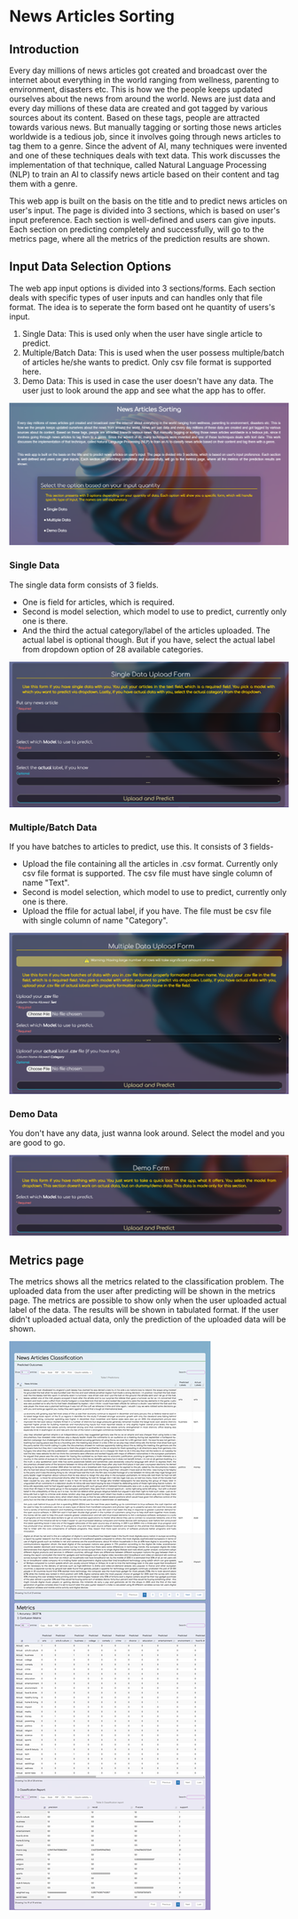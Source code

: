 # News Articles Sorting

## Introduction

Every day millions of news articles got created and broadcast over the internet about everything in the world ranging from wellness, parenting to environment, disasters etc. This is how we the people keeps updated ourselves about the news from around the world. News are just data and every day millions of these data are created and got tagged by various sources about its content. Based on these tags, people are attracted towards various news. But manually tagging or sorting those news articles worldwide is a tedious job, since it involves going through news articles to tag them to a genre. Since the advent of AI, many techniques were invented and one of these techniques deals with text data. This work discusses the implementation of that technique, called Natural Language Processing (NLP) to train an AI to classify news article based on their content and tag them with a genre.

This web app is built on the basis on the title and to predict news articles on user's input. The page is divided into 3 sections, which is based on user's input preference. Each section is well-defined and users can give inputs. Each section on predicting completely and successfully, will go to the metrics page, where all the metrics of the prediction results are shown.


## Input Data Selection Options

The web app input options is divided into 3 sections/forms. Each section deals with specific types of user inputs and can handles only that file format. The idea is to seperate the form based ont he quantity of users's input.
1. Single Data: This is used only when the user have single article to predict.
2. Multiple/Batch Data: This is used when the user possess multiple/batch of articles he/she wants to predict. Only csv file format is supported here.
3. Demo Data: This is used in case the user doesn't have any data. The user just to look around the app and see what the app has to offer.

<img src="/app images/homepage.png"/>



### Single Data

The single data form consists of 3 fields. 
<ul>
  <li>One is field for articles, which is required.</li> 
  <li>Second is model selection, which model to use to predict, currently only one is there.</li>
  <li>And the third the actual category/label of the articles uploaded. The actual label is optional though. But if you have, select the actual label from dropdown option of 28    available categories.</li>
</ul>

<img src="/app images/single.png"/>



### Multiple/Batch Data

If you have batches to articles to predict, use this. It consists of 3 fields-
<ul>
  <li>Upload the file containing all the articles in .csv format. Currently only csv file format is supported. The csv file must have single column of name "Text".</li>
  <li>Second is model selection, which model to use to predict, currently only one is there.</li>
  <li>Upload the ffile for actual label, if you have. The file must be csv file with single column of name "Category".</li>
</ul>

<img src="/app images/multiple.png"/>



### Demo Data

You don't have any data, just wanna look around.
Select the model and you are good to go.

<img src="/app images/demo.png"/>



## Metrics page

The metrics shows all the metrics related to the classification problem. The uploaded data from the user after predicting will be shown in the metrics page. The metrics are possible to show only when the user uploaded actual label of the data. The results will be shown in tabulated format. If the user didn't uploaded actual data, only the prediction of the uploaded data will be shown.

<img src="/app images/metrics.png"/>
